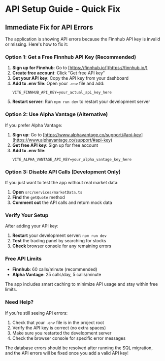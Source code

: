 # API Setup Guide - Quick Fix

## Immediate Fix for API Errors

The application is showing API errors because the Finnhub API key is invalid or missing. Here's how to fix it:

### Option 1: Get a Free Finnhub API Key (Recommended)

1. **Sign up for Finnhub**: Go to [https://finnhub.io/](https://finnhub.io/)
2. **Create free account**: Click "Get free API key"
3. **Get your API key**: Copy the API key from your dashboard
4. **Add to .env file**: Open your `.env` file and add:
   ```
   VITE_FINNHUB_API_KEY=your_actual_api_key_here
   ```
5. **Restart server**: Run `npm run dev` to restart your development server

### Option 2: Use Alpha Vantage (Alternative)

If you prefer Alpha Vantage:

1. **Sign up**: Go to [https://www.alphavantage.co/support/#api-key](https://www.alphavantage.co/support/#api-key)
2. **Get free API key**: Sign up for free account
3. **Add to .env file**:
   ```
   VITE_ALPHA_VANTAGE_API_KEY=your_alpha_vantage_key_here
   ```

### Option 3: Disable API Calls (Development Only)

If you just want to test the app without real market data:

1. **Open** `src/services/marketData.ts`
2. **Find** the `getQuote` method
3. **Comment out** the API calls and return mock data

### Verify Your Setup

After adding your API key:

1. **Restart** your development server: `npm run dev`
2. **Test** the trading panel by searching for stocks
3. **Check** browser console for any remaining errors

### Free API Limits

- **Finnhub**: 60 calls/minute (recommended)
- **Alpha Vantage**: 25 calls/day, 5 calls/minute

The app includes smart caching to minimize API usage and stay within free limits.

### Need Help?

If you're still seeing API errors:

1. Check that your `.env` file is in the project root
2. Verify the API key is correct (no extra spaces)
3. Make sure you restarted the development server
4. Check the browser console for specific error messages

The database errors should be resolved after running the SQL migration, and the API errors will be fixed once you add a valid API key!